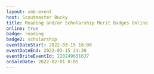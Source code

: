 ```yaml
---
layout: smb-event
host: Scoutmaster Bucky
title: Reading and/or Scholarship Merit Badges Online
online: true
badge: reading
badge2: scholarship
eventDateStart: 2022-03-15 18:00
eventDateEnd: 2022-03-15 21:30
eventBriteEventId: 220249651637
onSaleDate: 2022-02-01 0:05
---
```

